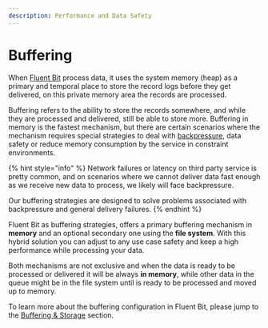 ```yaml
---
description: Performance and Data Safety
---
```


# Buffering

When [Fluent Bit](https://fluentbit.io) process data, it uses the system memory \(heap\) as a primary and temporal place to store the record logs before they get delivered, on this private memory area the records are processed.

Buffering refers to the ability to store the records somewhere, and while they are processed and delivered, still be able to store more. Buffering in memory is the fastest mechanism, but there are certain scenarios where the mechanism requires special strategies to deal with [backpressure](../administration/backpressure.md), data safety or reduce memory consumption by the service in constraint environments.

{% hint style="info" %}
Network failures or latency on third party service is pretty common, and on scenarios where we cannot deliver data fast enough as we receive new data to process, we likely will face backpressure.   
  
Our buffering strategies are designed to solve problems associated with backpressure and general delivery failures.
{% endhint %}

Fluent Bit as buffering strategies, offers a primary buffering mechanism in **memory** and an optional secondary one using the **file system**. With this hybrid solution you can adjust to any use case safety and keep a high performance while processing your data.

Both mechanisms are not exclusive and when the data is ready to be processed or delivered it will be always **in memory**, while other data in the queue might be in the file system until is ready to be processed and moved up to memory.

To learn more about the buffering configuration in Fluent Bit, please jump to the [Buffering & Storage](../administration/buffering-and-storage.md) section.

